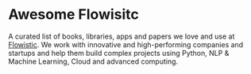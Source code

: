 # Awesome Flowisitc
A curated list of books, libraries, apps and papers we love and use at <a href="https://flowisitc.ai" target="_blank">Flowistic</a>. We work with innovative and high-performing companies and startups and help them build complex projects using Python, NLP & Machine Learning, Cloud and advanced computing.

